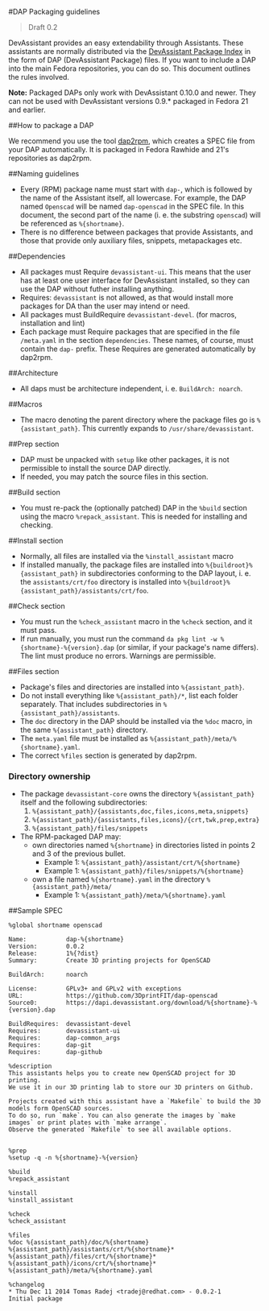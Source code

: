 #DAP Packaging guidelines

> Draft 0.2

DevAssistant provides an easy extendability through Assistants. These
assistants are normally distributed via the [DevAssistant Package
Index](https://dapi.devassistant.org) in the form of DAP (DevAssistant Package)
files. If you want to include a DAP into the main Fedora repositories, you can
do so. This document outlines the rules involved.

**Note:** Packaged DAPs only work with DevAssistant 0.10.0 and newer. They can
not be used with DevAssistant versions 0.9.\* packaged in Fedora 21 and
earlier.

##How to package a DAP

We recommend you use the tool
[dap2rpm](https://github.com/devassistant/dap2rpm), which creates a SPEC file
from your DAP automatically. It is packaged in Fedora Rawhide and 21's
repositories as dap2rpm.

##Naming guidelines

* Every (RPM) package name must start with ``dap-``, which is followed by the
  name of the Assistant itself, all lowercase. For example, the DAP named
  ``Openscad`` will be named ``dap-openscad`` in the SPEC file. In this
  document, the second part of the name (i. e. the substring ``openscad``) will
  be referenced as ``%{shortname}``.
* There is no difference between packages that provide Assistants, and those
  that provide only auxiliary files, snippets, metapackages etc.

##Dependencies

* All packages must Require ``devassistant-ui``. This means that the user has
  at least one user interface for DevAssistant installed, so they can use the
  DAP without futher installing anything.
* Requires: ``devassistant`` is not allowed, as that would install more
  packages for DA than the user may intend or need.
* All packages must BuildRequire ``devassistant-devel``. (for macros,
  installation and lint)
* Each package must Require packages that are specified in the file
  ``/meta.yaml`` in the section ``dependencies``. These names, of course, must
  contain the ``dap-`` prefix. These Requires are generated automatically by
  dap2rpm.

##Architecture

* All daps must be architecture independent, i. e. ``BuildArch: noarch``.

##Macros

* The macro denoting the parent directory where the package files go is
  ``%{assistant_path}``. This currently expands to ``/usr/share/devassistant``.

##Prep section

* DAP must be unpacked with ``setup`` like other packages, it is not
  permissible to install the source DAP directly.
* If needed, you may patch the source files in this section.

##Build section

* You must re-pack the (optionally patched) DAP in the ``%build`` section using
  the macro ``%repack_assistant``. This is needed for installing and checking.

##Install section

* Normally, all files are installed via the ``%install_assistant`` macro
* If installed manually, the package files are installed into
  ``%{buildroot}%{assistant_path}`` in subdirectories conforming to the DAP
  layout, i. e. the ``assistants/crt/foo`` directory is installed into
  ``%{buildroot}%{assistant_path}/assistants/crt/foo``.

##Check section

* You must run the ``%check_assistant`` macro in the ``%check`` section, and
  it must pass.
* If run manually, you must run the command ``da pkg lint -w
  %{shortname}-%{version}.dap`` (or similar, if your package's name differs).
  The lint must produce no errors. Warnings are permissible.

##Files section

* Package's files and directories are installed into ``%{assistant_path}``.
* Do not install everything like ``%{assistant_path}/*``, list each folder
  separately. That includes subdirectories in ``%{assistant_path}/assistants``.
* The ``doc`` directory in the DAP should be installed via the ``%doc`` macro,
  in the same ``%{assistant_path}`` directory.
* The ``meta.yaml`` file must be installed as
  ``%{assistant_path}/meta/%{shortname}.yaml``.
* The correct ``%files`` section is generated by dap2rpm.

### Directory ownership

* The package ``devassistant-core`` owns the directory ``%{assistant_path}``
  itself and the following subdirectories:
    1. ``%{assistant_path}/{assistants,doc,files,icons,meta,snippets}``
    2. ``%{assistant_path}/{assistants,files,icons}/{crt,twk,prep,extra}``
    3. ``%{assistant_path}/files/snippets``
* The RPM-packaged DAP may:
    * own directories named ``%{shortname}`` in directories listed in points 2
      and 3 of the previous bullet.
        * Example 1: ``%{assistant_path}/assistant/crt/%{shortname}``
        * Example 1: ``%{assistant_path}/files/snippets/%{shortname}``
    * own a file named ``%{shortname}.yaml`` in the directory
      ``%{assistant_path}/meta/``
        * Example 1: ``%{assistant_path}/meta/%{shortname}.yaml``

##Sample SPEC

    %global shortname openscad

    Name:           dap-%{shortname}
    Version:        0.0.2
    Release:        1%{?dist}
    Summary:        Create 3D printing projects for OpenSCAD

    BuildArch:      noarch

    License:        GPLv3+ and GPLv2 with exceptions
    URL:            https://github.com/3DprintFIT/dap-openscad
    Source0:        https://dapi.devassistant.org/download/%{shortname}-%{version}.dap

    BuildRequires:  devassistant-devel
    Requires:       devassistant-ui
    Requires:       dap-common_args
    Requires:       dap-git
    Requires:       dap-github

    %description
    This assistants helps you to create new OpenSCAD project for 3D printing.
    We use it in our 3D printing lab to store our 3D printers on Github.

    Projects created with this assistant have a `Makefile` to build the 3D models form OpenSCAD sources.
    To do so, run `make`. You can also generate the images by `make images` or print plates with `make arrange`.
    Observe the generated `Makefile` to see all available options.


    %prep
    %setup -q -n %{shortname}-%{version}

    %build
    %repack_assistant

    %install
    %install_assistant

    %check
    %check_assistant

    %files
    %doc %{assistant_path}/doc/%{shortname}
    %{assistant_path}/assistants/crt/%{shortname}*
    %{assistant_path}/files/crt/%{shortname}*
    %{assistant_path}/icons/crt/%{shortname}*
    %{assistant_path}/meta/%{shortname}.yaml

    %changelog
    * Thu Dec 11 2014 Tomas Radej <tradej@redhat.com> - 0.0.2-1
    Initial package

